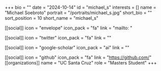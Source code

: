 +++
bio = "" 
date = "2024-10-14" 
id = "michael_s" 
interests = [] 
name = "Michael Soebroto" 
portrait = "/portraits/michael_s.jpg" 
short_bio = "" 
sort_position = 10
 short_name = "michael_s" 

[[social]] 
    icon = "envelope" 
    icon_pack = "fa" 
    link = "mailto: "

 [[social]] 
    icon = "twitter" 
    icon_pack = "fa" 
    link = "" 

[[social]] 
    icon = "google-scholar" 
    icon_pack = "ai" 
    link = "" 

[[social]] 
    icon = "github" 
    icon_pack = "fa" 
    link = "https://github.com/" 
[[organizations]] 
     name = "UC Santa Cruz" 
      role = "Masters Student" 
+++
